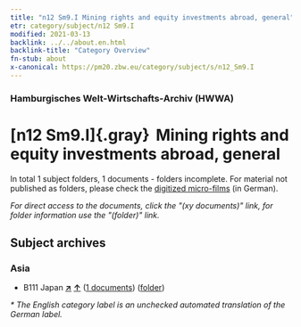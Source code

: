 ```yaml
---
title: "n12 Sm9.I Mining rights and equity investments abroad, general"
etr: category/subject/n12 Sm9.I
modified: 2021-03-13
backlink: ../../about.en.html
backlink-title: "Category Overview"
fn-stub: about
x-canonical: https://pm20.zbw.eu/category/subject/s/n12_Sm9.I
---
```


### Hamburgisches Welt-Wirtschafts-Archiv (HWWA)
# [n12 Sm9.I]{.gray}&#8201; Mining rights and equity investments abroad, general&#160; 





In total 1 subject folders, 1 documents - folders incomplete.
For material not published as folders, please check the [digitized micro-films](/film/h1_sh.de.html) (in German).

_For direct access to the documents, click the "(xy documents)" link, for folder information use the "(folder)" link._

## Subject archives



### Asia

- B111 Japan [**&nearr;**](../../../geo/i/141272/about.en.html "Japan (all folders)") [**&uarr;**](../../../geo/about.en.html#B111 "Country category system") (<a href="https://pm20.zbw.eu/dfgview/sh/141272,145093" title="about: Japan : Mining rights and equity investments abroad, general" target="_blank">1 documents</a>) ([folder](../../../../folder/sh/1412xx/141272/1450xx/145093/about.en.html))


_* The English category label is an unchecked automated translation of the German label._

